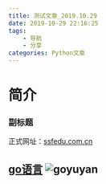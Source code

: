 ```yaml
---
title: 测试文章_2019.10.29
date: 2019-10-29 22:16:25
tags:
	- 导航
	- 分享
categories: Python文章
---
```


# 简介

### 副标题


正式网址：[ssfedu.com.cn](http://ssfedu.com.cn/)

[go语言](https://www.runoob.com/go/go-tutorial.html)
![goyuyan](https://www.runoob.com/wp-content/uploads/2015/06/go128.png)
---